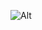 ![Alt](https://repobeats.axiom.co/api/embed/247389852757353c09d55e46f9599c7db8653f5d.svg "Repobeats analytics image")
